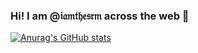 ### Hi! I am @𝔦𝔞𝔪𝔱𝔥𝔢𝔰𝔯𝔪 across the web 👋
[![Anurag's GitHub stats](https://github-readme-stats.vercel.app/api?username=iamthesrm&hide=stars,commits,prs,issues,contribs)](https://github.com/iamthesrm/github-readme-stats)
<!--
**iamthesrm/iamthesrm** is a ✨ _special_ ✨ repository because its `README.md` (this file) appears on your GitHub profile.

Here are some ideas to get you started:

- 🔭 I’m currently working on ...
- 🌱 I’m currently learning ...
- 👯 I’m looking to collaborate on ...
- 🤔 I’m looking for help with ...
- 💬 Ask me about ...
- 📫 How to reach me: ...
- 😄 Pronouns: ...
- ⚡ Fun fact: ...
-->
